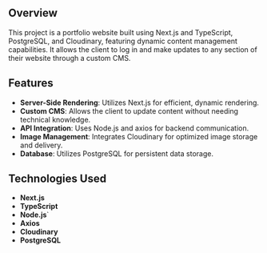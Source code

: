 ## Overview

This project is a portfolio website built using Next.js and TypeScript, PostgreSQL, and Cloudinary, featuring dynamic content management capabilities. It allows the client to log in and make updates to any section of their website through a custom CMS.

## Features

- **Server-Side Rendering**: Utilizes Next.js for efficient, dynamic rendering.
- **Custom CMS**: Allows the client to update content without needing technical knowledge.
- **API Integration**: Uses Node.js and axios for backend communication.
- **Image Management**: Integrates Cloudinary for optimized image storage and delivery.
- **Database**: Utilizes PostgreSQL for persistent data storage.

## Technologies Used

- **Next.js**
- **TypeScript**
- **Node.js**`
- **Axios**
- **Cloudinary**
- **PostgreSQL**

